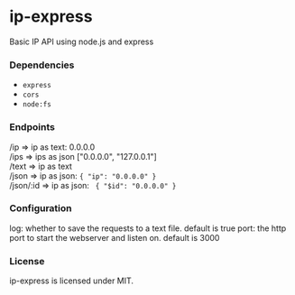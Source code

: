 # ip-express
Basic IP API using node.js and express
### Dependencies
- `express`
- `cors`
- `node:fs`
### Endpoints
/ip => ip as text: 0.0.0.0<br>
/ips => ips as json ["0.0.0.0", "127.0.0.1"]<br>
/text => ip as text<br>
/json => ip as json: `{ "ip": "0.0.0.0" }`<br>
/json/:id => ip as json: ` { "$id": "0.0.0.0" }`

### Configuration
log: whether to save the requests to a text file. default is true
port: the http port to start the webserver and listen on. default is 3000

### License
ip-express is licensed under MIT.
